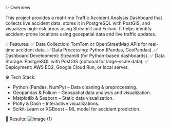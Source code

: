 ✨ Overview

This project provides a real-time Traffic Accident Analysis Dashboard that collects live accident data, stores it in PostgreSQL with
PostGIS, and visualizes high-risk areas using Streamlit and Folium. It helps identify accident-prone locations using geospatial data 
and live traffic updates.

💡 Features:
✅ Data Collection: TomTom or OpenStreetMap APIs for real-time accident data.
✅ Data Processing: Python (Pandas, GeoPandas).
✅ Dashboard Development: Streamlit (for Python-based dashboards).
✅ Data Storage: PostgreSQL with PostGIS (optional for large-scale data).
✅ Deployment: AWS EC2, Google Cloud Run, or local server.
  
⚙️ Tech Stack:
* Python (Pandas, NumPy) – Data cleaning & preprocessing.
* Geopandas & Folium – Geospatial data analysis and visualization.
* Matplotlib & Seaborn – Static data visualization.
* Plotly & Dash – Interactive visualizations.
* Scikit-Learn or XGBoost – ML model for accident prediction.

🚀 Results:
![image (1)](https://github.com/user-attachments/assets/e118f5e7-02d3-43e3-ac2d-0962fcec65e9)





